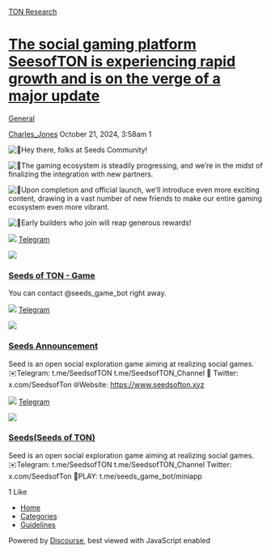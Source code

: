 [TON Research](/)

# [The social gaming platform SeesofTON is experiencing rapid growth and is on the verge of a major update](/t/the-social-gaming-platform-seesofton-is-experiencing-rapid-growth-and-is-on-the-verge-of-a-major-update/38393)

[General](/c/general/4) 

    

[Charles\_Jones](https://tonresear.ch/u/Charles_Jones)  October 21, 2024, 3:58am  1

![:partying_face:](https://tonresear.ch/images/emoji/twitter/partying_face.png?v=12 ":partying_face:")Hey there, folks at Seeds Community!

![:tada:](https://tonresear.ch/images/emoji/twitter/tada.png?v=12 ":tada:")The gaming ecosystem is steadily progressing, and we’re in the midst of finalizing the integration with new partners.

![:rocket:](https://tonresear.ch/images/emoji/twitter/rocket.png?v=12 ":rocket:")Upon completion and official launch, we’ll introduce even more exciting content, drawing in a vast number of new friends to make our entire gaming ecosystem even more vibrant.

![:confetti_ball:](https://tonresear.ch/images/emoji/twitter/confetti_ball.png?v=12 ":confetti_ball:")Early builders who join will reap generous rewards!

![](https://telegram.org/img/website_icon.svg?4) [Telegram](https://t.me/seeds_game_bot/miniapp)

![](https://cdn5.cdn-telegram.org/file/AbYruFdGxzRea3aUDsret87a_LvOD1wBkLrGeF02Wp9oc7YNu0_Vlvmpd8zZdk0lDH7yAYK0c2eqpjn2L9ujrN5whMeHwq5Eha5OjSKlLni_cvrUfhyMH3fwPYjaiPyjAiN8ByQufIyVTeZiOAV2WqHLo1TAEpI5sg_oEQ8xm37WrlGSfLnd0LjjqtOx0TslujDsW86OHCC9ZQjDV9c5ttMeg6lmboHRDhVgsey_-5q-Q_Av03-gHo47hgKkrdxO3r4AMCHFE9otTFQVhW6BOuXW5O7rNwoa1nKOm8phh9Wri69QyZHgji5MXIALs2HSfgWeiLrh-QPpzUMagKBpSA.jpg)

### [Seeds of TON - Game](https://t.me/seeds_game_bot/miniapp)

You can contact @seeds\_game\_bot right away.

![](https://telegram.org/img/website_icon.svg?4) [Telegram](https://t.me/SeedsofTON_Channel)

![](https://cdn5.cdn-telegram.org/file/VUQjmVwxeRg7kmnc8ykc-MOzOei8u3oEb4-zO7ZDY4bkP8JPXvZJGBjTeSPcHqnIr7DX48rUFhF0bHAGHzJEtkSWWO2lFt6l50nbOyJDn3B9D6g0K37PmgUk2JNeyViXjOdV6SIx6RFRIuEKEU2xElRgh4wDw_i5U9HQkyqL5K5RkdssIfbazYWvvsSztmcyb7w3TMXLI9mtqhdHGP1n_1rtrpiAowngjH2iV_0K485JHnBvZMxWqELxtORNai3-ckJpGkPTE8VSaiRIWgwDmpbRZb5-wvbVH_ljXBr9B--j9dncFM6ejIZ2LGgo4wUW8yWdlDO_anLPtuZPXlVGVQ.jpg)

### [Seeds Announcement](https://t.me/SeedsofTON_Channel)

Seed is an open social exploration game aiming at realizing social games. ✉️Telegram: t.me/SeedsofTON t.me/SeedsofTON\_Channel 📱 Twitter: x.com/SeedsofTon 🌐Website: https://www.seedsofton.xyz

![](https://telegram.org/img/website_icon.svg?4) [Telegram](https://t.me/SeedsofTON)

![](https://cdn5.cdn-telegram.org/file/ZRm4iZogNKwDghb0GLQcx9acWo9g1aj7bN1bzuKpexepqlKu-zLss3kFBB5jO2nx79G2tCb6uCaIeRszfN6FyKCD9yaRlTVwtFtfdahMQibB3S8zirEtIRGDZH6tEUqvI89QdN26rnqEqekzEBIbNELR3vPmxVDuW2PUX2-1ee-pLbOlTyuuVp18fbM4Jg5CR_VM7P_2TMNFEdg7ci140s7ABL_7U2O3jJXs566WHkQWq-u9bOjej28WKUpRIcZvxzevHmz17PKS7vkMddw00BuAKYY6X7n45cTFWkaFqDP9lYn9hmdEwOteBmbJs0f8JscO7BCAUgtaxEIBrE7vXQ.jpg)

### [Seeds(Seeds of TON)](https://t.me/SeedsofTON)

Seed is an open social exploration game aiming at realizing social games. ✉️Telegram: t.me/SeedsofTON t.me/SeedsofTON\_Channel Twitter: x.com/SeedsofTon 📱PLAY: t.me/seeds\_game\_bot/miniapp

  1 Like

*   [Home](/)
*   [Categories](/categories)
*   [Guidelines](/guidelines)

Powered by [Discourse](https://www.discourse.org), best viewed with JavaScript enabled